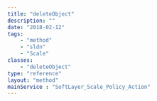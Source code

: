 ```yaml
---
title: "deleteObject"
description: ""
date: "2018-02-12"
tags:
    - "method"
    - "sldn"
    - "Scale"
classes:
    - "deleteObject"
type: "reference"
layout: "method"
mainService : "SoftLayer_Scale_Policy_Action"
---
```


